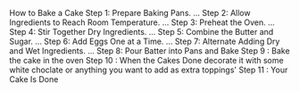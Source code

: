 How to Bake a Cake
Step 1: Prepare Baking Pans. ...
Step 2: Allow Ingredients to Reach Room Temperature. ...
Step 3: Preheat the Oven. ...
Step 4: Stir Together Dry Ingredients. ...
Step 5: Combine the Butter and Sugar. ...
Step 6: Add Eggs One at a Time. ...
Step 7: Alternate Adding Dry and Wet Ingredients. ...
Step 8: Pour Batter into Pans and Bake
Step 9 : Bake the cake in the oven
Step 10 : When the Cakes Done decorate it with some white choclate or anything you want to add as extra toppings'
Step 11 : Your Cake Is Done
